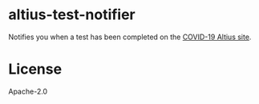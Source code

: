 # altius-test-notifier

Notifies you when a test has been completed on the [COVID-19 Altius site](https://covid19.altius.org/results).

# License

Apache-2.0